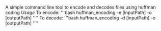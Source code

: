 A simple command line tool to encode and decodes files using huffman coding
*Usage*
To encode:
'''bash
huffman_encoding -e [inputPath] -o [outputPath]
''''
To decode:
'''bash
huffman_encoding -d [inputPath] -o [outputPath]
''''
